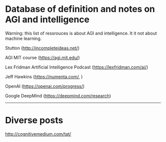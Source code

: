 # Database of definition and notes on AGI and intelligence

Warning: this list of ressrouces is about AGI and intelligence. It it not about machine learning.

Stutton (http://incompleteideas.net/)

AGI MIT course (https://agi.mit.edu/)

Lex Fridman Artificial Intelligence Podcast (https://lexfridman.com/ai/)

Jeff Hawkins (https://numenta.com/, )

OpenAI (https://openai.com/progress/)

Google DeepMind (https://deepmind.com/research)

---------------------------------------

# Diverse posts

http://cognitivemedium.com/tat/


